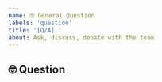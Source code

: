 ```yaml
---
name: 🤓 General Question
labels: 'question'
title: '[Q/A] '
about: Ask, discuss, debate with the team
---
```


## 🤓 Question
<!-- (You _SHOULD_ search the issues page before asking) -->


